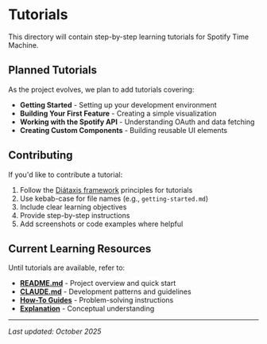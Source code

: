 # Tutorials

This directory will contain step-by-step learning tutorials for Spotify Time Machine.

## Planned Tutorials

As the project evolves, we plan to add tutorials covering:

- **Getting Started** - Setting up your development environment
- **Building Your First Feature** - Creating a simple visualization
- **Working with the Spotify API** - Understanding OAuth and data fetching
- **Creating Custom Components** - Building reusable UI elements

## Contributing

If you'd like to contribute a tutorial:

1. Follow the [Diátaxis framework](https://diataxis.fr/) principles for tutorials
2. Use kebab-case for file names (e.g., `getting-started.md`)
3. Include clear learning objectives
4. Provide step-by-step instructions
5. Add screenshots or code examples where helpful

## Current Learning Resources

Until tutorials are available, refer to:

- **[README.md](../../README.md)** - Project overview and quick start
- **[CLAUDE.md](../../CLAUDE.md)** - Development patterns and guidelines
- **[How-To Guides](../how-to-guides/)** - Problem-solving instructions
- **[Explanation](../explanation/)** - Conceptual understanding

---

_Last updated: October 2025_
